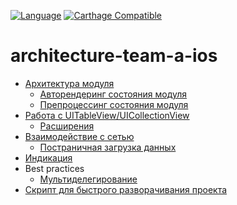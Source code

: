 [![Language](https://img.shields.io/badge/swift-4.1-green.svg)](https://swift.org)
[![Carthage Compatible](https://img.shields.io/badge/Carthage-compatible-4BC51D.svg?style=flat)](https://github.com/Carthage/Carthage)

# architecture-team-a-ios

- [Архитектура модуля](Source/HHModule/README.md)
    - [Авторендеринг состояния модуля](Source/HHModule/AUTORENDERING.md)
    - [Препроцессинг состояния модуля](Source/HHModule/PREPROCESSING.md)
- [Работа с UITableView/UICollectionView](Source/HHList/README.md)
    - [Расширения](Source/HHListExtension/README.md)
- [Взаимодействие с сетью](Source/HHNetwork/README.md)
    - [Постраничная загрузка данных](Source/HHPagingManager/README.md)
- [Индикация](Source/HHIndication/README.md)
- Best practices
    - [Мультиделегирование](Source/HHBestPractice/Multidelegate.md)
- [Скрипт для быстрого разворачивания проекта](Scripts/bootstrap.md)

